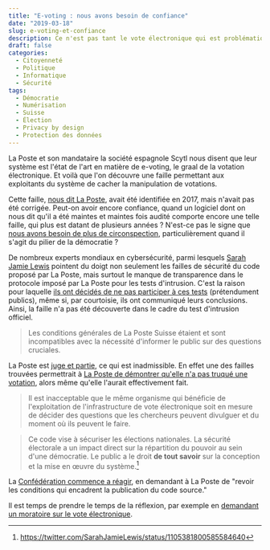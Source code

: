 ```yaml
---
title: "E-voting : nous avons besoin de confiance"
date: "2019-03-18"
slug: e-voting-et-confiance
description: Ce n'est pas tant le vote électronique qui est problématique que la façon dont les autorités sous-estiment ses risques pour la démocratie quand il est mal géré ou mal implémenté.
draft: false
categories:
  - Citoyenneté
  - Politique
  - Informatique
  - Sécurité
tags:
  - Démocratie
  - Numérisation
  - Suisse
  - Élection
  - Privacy by design
  - Protection des données
---
```


La Poste et son mandataire la société espagnole Scytl nous disent que leur système est l'état de l'art en matière de e-voting, le graal de la votation électronique. Et voilà que l'on découvre une faille permettant aux exploitants du système de cacher la manipulation de votations.

Cette faille, [nous dit La Poste](https://www.post.ch/en/about-us/company/media/press-releases/2019/error-in-the-source-code-discovered-and-rectified), avait été identifiée en 2017, mais n'avait pas été corrigée. Peut-on avoir encore confiance, quand un logiciel dont on nous dit qu'il a été maintes et maintes fois audité comporte encore une telle faille, qui plus est datant de plusieurs années ? N'est-ce pas le signe que [nous avons besoin de plus de circonspection][moratoire], particulièrement quand il s'agit du pilier de la démocratie ?

<!--more-->
De nombreux experts mondiaux en cybersécurité, parmi lesquels [Sarah Jamie Lewis][SJL] pointent du doigt non seulement les failles de sécurité du code proposé par La Poste, mais surtout le manque de transparence dans le protocole imposé par La Poste pour les tests d'intrusion. C'est la raison pour laquelle [ils ont décidés de ne pas participer à ces tests][SJL1] (prétendument publics), même si, par courtoisie, ils ont communiqué leurs conclusions. Ainsi, la faille n'a pas été découverte dans le cadre du test d'intrusion officiel.

> Les conditions générales de La Poste Suisse étaient et sont incompatibles avec la nécessité d'informer le public sur des questions cruciales.

La Poste est [juge et partie][SJL2], ce qui est inadmissible. En effet une des failles trouvées permettrait à [La Poste de démontrer qu'elle n'a pas truqué une votation][SJL3], alors même qu'elle l'aurait effectivement fait.

> Il est inacceptable que le même organisme qui bénéficie de l'exploitation de l'infrastructure de vote électronique soit en mesure de décider des questions que les chercheurs peuvent divulguer et du moment où ils peuvent le faire.

> Ce code vise à sécuriser les élections nationales. La sécurité électorale a un impact direct sur la répartition du pouvoir au sein d'une démocratie. Le public a le droit __de tout savoir__ sur la conception et la mise en œuvre du système.[^SJL4]

La [Confédération commence a réagir](https://www.bk.admin.ch/bk/fr/home/documentation/communiques.msg-id-74307.html), en demandant à La Poste de "revoir les conditions qui encadrent la publication du code source."

Il est temps de prendre le temps de la réflexion, par exemple en [demandant un moratoire sur le vote électronique][moratoire].

  [SJL]: https://sarahjamielewis.com
  [SJL1]: https://twitter.com/SarahJamieLewis/status/1105380843873218560
  [SJL2]: https://twitter.com/SarahJamieLewis/status/1105381090288517120
  [SJL3]: https://twitter.com/SarahJamieLewis/status/1105381199483006976
  [moratoire]: https://evoting-moratorium.wecollect.ch/fr

  [^SJL4]: https://twitter.com/SarahJamieLewis/status/1105381800585584640
